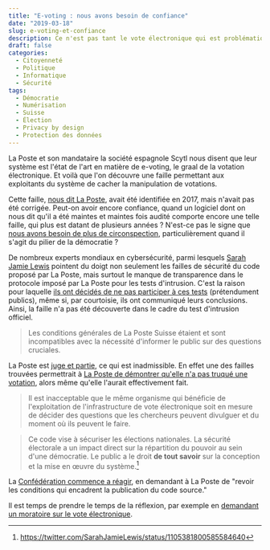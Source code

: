 ```yaml
---
title: "E-voting : nous avons besoin de confiance"
date: "2019-03-18"
slug: e-voting-et-confiance
description: Ce n'est pas tant le vote électronique qui est problématique que la façon dont les autorités sous-estiment ses risques pour la démocratie quand il est mal géré ou mal implémenté.
draft: false
categories:
  - Citoyenneté
  - Politique
  - Informatique
  - Sécurité
tags:
  - Démocratie
  - Numérisation
  - Suisse
  - Élection
  - Privacy by design
  - Protection des données
---
```


La Poste et son mandataire la société espagnole Scytl nous disent que leur système est l'état de l'art en matière de e-voting, le graal de la votation électronique. Et voilà que l'on découvre une faille permettant aux exploitants du système de cacher la manipulation de votations.

Cette faille, [nous dit La Poste](https://www.post.ch/en/about-us/company/media/press-releases/2019/error-in-the-source-code-discovered-and-rectified), avait été identifiée en 2017, mais n'avait pas été corrigée. Peut-on avoir encore confiance, quand un logiciel dont on nous dit qu'il a été maintes et maintes fois audité comporte encore une telle faille, qui plus est datant de plusieurs années ? N'est-ce pas le signe que [nous avons besoin de plus de circonspection][moratoire], particulièrement quand il s'agit du pilier de la démocratie ?

<!--more-->
De nombreux experts mondiaux en cybersécurité, parmi lesquels [Sarah Jamie Lewis][SJL] pointent du doigt non seulement les failles de sécurité du code proposé par La Poste, mais surtout le manque de transparence dans le protocole imposé par La Poste pour les tests d'intrusion. C'est la raison pour laquelle [ils ont décidés de ne pas participer à ces tests][SJL1] (prétendument publics), même si, par courtoisie, ils ont communiqué leurs conclusions. Ainsi, la faille n'a pas été découverte dans le cadre du test d'intrusion officiel.

> Les conditions générales de La Poste Suisse étaient et sont incompatibles avec la nécessité d'informer le public sur des questions cruciales.

La Poste est [juge et partie][SJL2], ce qui est inadmissible. En effet une des failles trouvées permettrait à [La Poste de démontrer qu'elle n'a pas truqué une votation][SJL3], alors même qu'elle l'aurait effectivement fait.

> Il est inacceptable que le même organisme qui bénéficie de l'exploitation de l'infrastructure de vote électronique soit en mesure de décider des questions que les chercheurs peuvent divulguer et du moment où ils peuvent le faire.

> Ce code vise à sécuriser les élections nationales. La sécurité électorale a un impact direct sur la répartition du pouvoir au sein d'une démocratie. Le public a le droit __de tout savoir__ sur la conception et la mise en œuvre du système.[^SJL4]

La [Confédération commence a réagir](https://www.bk.admin.ch/bk/fr/home/documentation/communiques.msg-id-74307.html), en demandant à La Poste de "revoir les conditions qui encadrent la publication du code source."

Il est temps de prendre le temps de la réflexion, par exemple en [demandant un moratoire sur le vote électronique][moratoire].

  [SJL]: https://sarahjamielewis.com
  [SJL1]: https://twitter.com/SarahJamieLewis/status/1105380843873218560
  [SJL2]: https://twitter.com/SarahJamieLewis/status/1105381090288517120
  [SJL3]: https://twitter.com/SarahJamieLewis/status/1105381199483006976
  [moratoire]: https://evoting-moratorium.wecollect.ch/fr

  [^SJL4]: https://twitter.com/SarahJamieLewis/status/1105381800585584640
